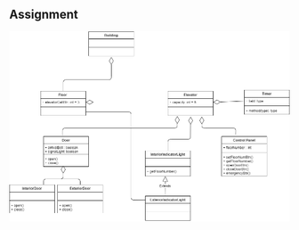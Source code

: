 
## Assignment


![uml-diagram](https://github.com/ayyse/Object-Orianted-Programming/blob/main/elevator-simulation-diagram.png)
